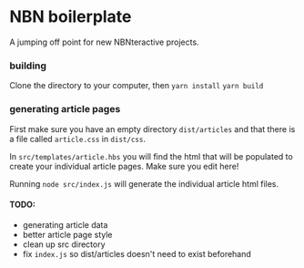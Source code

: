 # NBN boilerplate

A jumping off point for new NBNteractive projects.


### building
Clone the directory to your computer, then
`yarn install`
`yarn build`

### generating article pages

First make sure you have an empty directory `dist/articles` and that there is a file called `article.css` in `dist/css`.

In `src/templates/article.hbs` you will find the html that will be populated to create your individual article pages. Make sure you edit here!

Running `node src/index.js` will generate the individual article html files.

#### TODO:
* generating article data
* better article page style
* clean up src directory
* fix `index.js` so dist/articles doesn't need to exist beforehand
